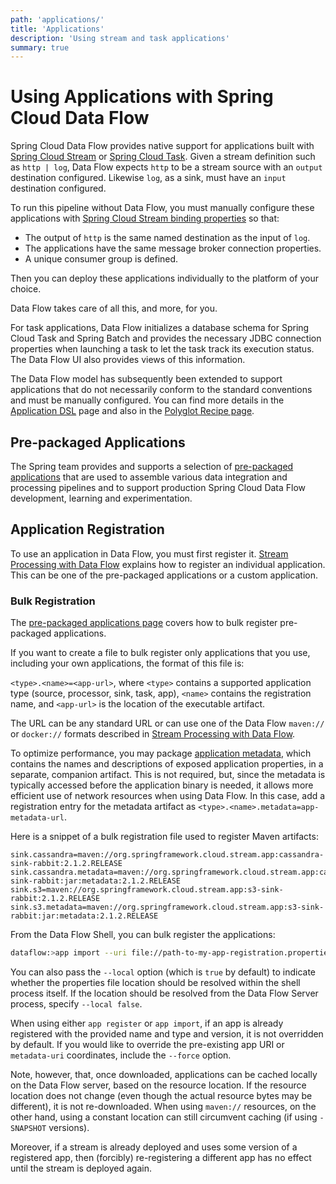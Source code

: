 ```yaml
---
path: 'applications/'
title: 'Applications'
description: 'Using stream and task applications'
summary: true
---
```


# Using Applications with Spring Cloud Data Flow

Spring Cloud Data Flow provides native support for applications built with [Spring Cloud Stream](https://spring.io/projects/spring-cloud-stream) or [Spring Cloud Task](https://spring.io/projects/spring-cloud-task).
Given a stream definition such as `http | log`, Data Flow expects `http` to be a stream source with an `output` destination configured.
Likewise `log`, as a sink, must have an `input` destination configured.

To run this pipeline without Data Flow, you must manually configure these applications with [Spring Cloud Stream binding properties](https://cloud.spring.io/spring-cloud-static/spring-cloud-stream/3.0.4.RELEASE/reference/html/spring-cloud-stream.html#binding-properties) so that:

- The output of `http` is the same named destination as the input of `log`.
- The applications have the same message broker connection properties.
- A unique consumer group is defined.

Then you can deploy these applications individually to the platform of your choice.

Data Flow takes care of all this, and more, for you.

For task applications, Data Flow initializes a database schema for Spring Cloud Task and Spring Batch and provides the necessary JDBC connection properties when launching a task to let the task track its execution status. The Data Flow UI also provides views of this information.

The Data Flow model has subsequently been extended to support applications that do not necessarily conform to the standard conventions and must be manually configured.
You can find more details in the [Application DSL](%currentPath%/feature-guides/streams/stream-application-dsl/) page and also in the [Polyglot Recipe page](%currentPath%/recipes/polyglot).

## Pre-packaged Applications

The Spring team provides and supports a selection of [pre-packaged applications](%currentPath%/applications/pre-packaged/) that are used to assemble various data integration and processing pipelines and to support production Spring Cloud Data Flow development, learning and experimentation.

## Application Registration

To use an application in Data Flow, you must first register it.
[Stream Processing with Data Flow](%currentPath%/stream-developer-guides/streams/data-flow-stream/#application-registration) explains how to register an individual application. This can be one of the pre-packaged applications or a custom application.

### Bulk Registration

The [pre-packaged applications page](%currentPath%/applications/pre-packaged/) covers how to bulk register pre-packaged applications.

If you want to create a file to bulk register only applications that you use, including your own applications, the format of this file is:

`<type>.<name>=<app-url>`, where `<type>` contains a supported application type (source, processor, sink, task, app), `<name>` contains the registration name, and `<app-url>` is the location of the executable artifact.

<!--TIP-->

The URL can be any standard URL or can use one of the Data Flow `maven://` or `docker://` formats described in [Stream Processing with Data Flow](%currentPath%/stream-developer-guides/streams/data-flow-stream/#application-registration).

<!--END_TIP-->

To optimize performance, you may package [application metadata](%currentPath%/applications/application-metadata), which contains the names and descriptions of exposed application properties, in a separate, companion artifact. This is not required, but, since the metadata is typically accessed before the application binary is needed, it allows more efficient use of network resources when using Data Flow. In this case, add a registration entry for the metadata artifact as `<type>.<name>.metadata=app-metadata-url`.

Here is a snippet of a bulk registration file used to register Maven artifacts:

```
sink.cassandra=maven://org.springframework.cloud.stream.app:cassandra-sink-rabbit:2.1.2.RELEASE
sink.cassandra.metadata=maven://org.springframework.cloud.stream.app:cassandra-sink-rabbit:jar:metadata:2.1.2.RELEASE
sink.s3=maven://org.springframework.cloud.stream.app:s3-sink-rabbit:2.1.2.RELEASE
sink.s3.metadata=maven://org.springframework.cloud.stream.app:s3-sink-rabbit:jar:metadata:2.1.2.RELEASE
```

From the Data Flow Shell, you can bulk register the applications:

```bash
dataflow:>app import --uri file://path-to-my-app-registration.properties
```

You can also pass the `--local` option (which is `true` by default) to indicate whether the properties file location should be resolved within the shell process itself. If the location should be resolved from the Data Flow Server process, specify `--local false`.

<!--CAUTION-->

When using either `app register` or `app import`, if an app is already registered with the provided name and type and version, it is not overridden by default. If you would like to override the pre-existing app URI or `metadata-uri` coordinates, include the `--force` option.

Note, however, that, once downloaded, applications can be cached locally on the Data Flow server, based on the resource location. If the resource location does not change (even though the actual resource bytes may be different), it is not re-downloaded. When using `maven://` resources, on the other hand, using a constant location can still circumvent caching (if using `-SNAPSHOT` versions).

Moreover, if a stream is already deployed and uses some version of a registered app, then (forcibly) re-registering a different app has no effect until the stream is deployed again.

<!--END_CAUTION-->
